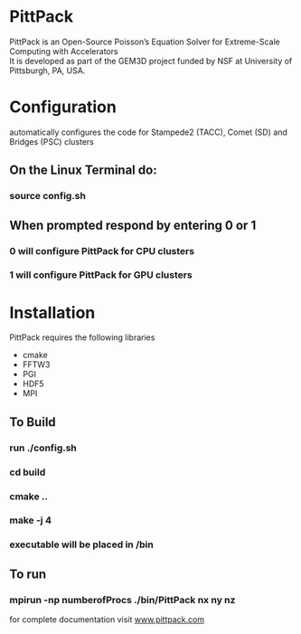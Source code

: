 # PittPack
PittPack is an Open-Source Poisson’s Equation Solver for Extreme-Scale Computing with Accelerators <br/>
It is developed as part of the GEM3D project funded by NSF at University of Pittsburgh, PA, USA. 

# Configuration 
automatically configures the code for Stampede2 (TACC), Comet (SD) and Bridges (PSC) clusters 

## On the Linux Terminal do:
### source config.sh 
## When prompted respond by entering 0 or 1    
###  0 will configure PittPack for CPU clusters 
###  1 will configure PittPack for GPU clusters



# Installation
PittPack requires the following libraries
  * cmake 
  * FFTW3 
  * PGI 
  * HDF5
  * MPI 

## To Build 
### run ./config.sh
### cd build
### cmake ..
### make -j 4
### executable will be placed in /bin

## To run
### mpirun -np numberofProcs ./bin/PittPack nx ny nz 
 
for complete documentation visit www.pittpack.com
